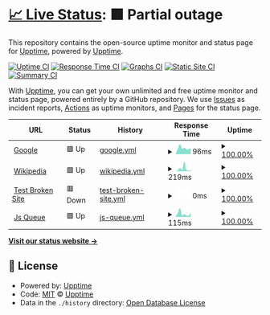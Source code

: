 # [📈 Live Status](https://upptime.github.io/upptime): <!--live status--> **🟧 Partial outage**

This repository contains the open-source uptime monitor and status page for [Upptime](https://upptime.js.org), powered by [Upptime](https://github.com/upptime/upptime).

[![Uptime CI](https://github.com/allfungit/my-upptime/workflows/Uptime%20CI/badge.svg)](https://github.com/allfungit/my-upptime/actions?query=workflow%3A%22Uptime+CI%22)
[![Response Time CI](https://github.com/allfungit/my-upptime/workflows/Response%20Time%20CI/badge.svg)](https://github.com/allfungit/my-upptime/actions?query=workflow%3A%22Response+Time+CI%22)
[![Graphs CI](https://github.com/allfungit/my-upptime/workflows/Graphs%20CI/badge.svg)](https://github.com/allfungit/my-upptime/actions?query=workflow%3A%22Graphs+CI%22)
[![Static Site CI](https://github.com/allfungit/my-upptime/workflows/Static%20Site%20CI/badge.svg)](https://github.com/allfungit/my-upptime/actions?query=workflow%3A%22Static+Site+CI%22)
[![Summary CI](https://github.com/allfungit/my-upptime/workflows/Summary%20CI/badge.svg)](https://github.com/allfungit/my-upptime/actions?query=workflow%3A%22Summary+CI%22)

With [Upptime](https://upptime.js.org), you can get your own unlimited and free uptime monitor and status page, powered entirely by a GitHub repository. We use [Issues](https://github.com/upptime/upptime/issues) as incident reports, [Actions](https://github.com/allfungit/my-upptime/actions) as uptime monitors, and [Pages](https://upptime.github.io/upptime) for the status page.

<!--start: status pages-->
<!-- This summary is generated by Upptime (https://github.com/upptime/upptime) -->
<!-- Do not edit this manually, your changes will be overwritten -->
<!-- prettier-ignore -->
| URL | Status | History | Response Time | Uptime |
| --- | ------ | ------- | ------------- | ------ |
| <img alt="" src="https://icons.duckduckgo.com/ip3/www.google.com.ico" height="13"> [Google](https://www.google.com) | 🟩 Up | [google.yml](https://github.com/allfungit/my-upptime/commits/HEAD/history/google.yml) | <details><summary><img alt="Response time graph" src="./graphs/google/response-time-week.png" height="20"> 96ms</summary><br><a href="https://allfungit.github.io/my-upptime/history/google"><img alt="Response time 114" src="https://img.shields.io/endpoint?url=https%3A%2F%2Fraw.githubusercontent.com%2Fallfungit%2Fmy-upptime%2FHEAD%2Fapi%2Fgoogle%2Fresponse-time.json"></a><br><a href="https://allfungit.github.io/my-upptime/history/google"><img alt="24-hour response time 96" src="https://img.shields.io/endpoint?url=https%3A%2F%2Fraw.githubusercontent.com%2Fallfungit%2Fmy-upptime%2FHEAD%2Fapi%2Fgoogle%2Fresponse-time-day.json"></a><br><a href="https://allfungit.github.io/my-upptime/history/google"><img alt="7-day response time 96" src="https://img.shields.io/endpoint?url=https%3A%2F%2Fraw.githubusercontent.com%2Fallfungit%2Fmy-upptime%2FHEAD%2Fapi%2Fgoogle%2Fresponse-time-week.json"></a><br><a href="https://allfungit.github.io/my-upptime/history/google"><img alt="30-day response time 115" src="https://img.shields.io/endpoint?url=https%3A%2F%2Fraw.githubusercontent.com%2Fallfungit%2Fmy-upptime%2FHEAD%2Fapi%2Fgoogle%2Fresponse-time-month.json"></a><br><a href="https://allfungit.github.io/my-upptime/history/google"><img alt="1-year response time 114" src="https://img.shields.io/endpoint?url=https%3A%2F%2Fraw.githubusercontent.com%2Fallfungit%2Fmy-upptime%2FHEAD%2Fapi%2Fgoogle%2Fresponse-time-year.json"></a></details> | <details><summary><a href="https://allfungit.github.io/my-upptime/history/google">100.00%</a></summary><a href="https://allfungit.github.io/my-upptime/history/google"><img alt="All-time uptime 100.00%" src="https://img.shields.io/endpoint?url=https%3A%2F%2Fraw.githubusercontent.com%2Fallfungit%2Fmy-upptime%2FHEAD%2Fapi%2Fgoogle%2Fuptime.json"></a><br><a href="https://allfungit.github.io/my-upptime/history/google"><img alt="24-hour uptime 100.00%" src="https://img.shields.io/endpoint?url=https%3A%2F%2Fraw.githubusercontent.com%2Fallfungit%2Fmy-upptime%2FHEAD%2Fapi%2Fgoogle%2Fuptime-day.json"></a><br><a href="https://allfungit.github.io/my-upptime/history/google"><img alt="7-day uptime 100.00%" src="https://img.shields.io/endpoint?url=https%3A%2F%2Fraw.githubusercontent.com%2Fallfungit%2Fmy-upptime%2FHEAD%2Fapi%2Fgoogle%2Fuptime-week.json"></a><br><a href="https://allfungit.github.io/my-upptime/history/google"><img alt="30-day uptime 99.91%" src="https://img.shields.io/endpoint?url=https%3A%2F%2Fraw.githubusercontent.com%2Fallfungit%2Fmy-upptime%2FHEAD%2Fapi%2Fgoogle%2Fuptime-month.json"></a><br><a href="https://allfungit.github.io/my-upptime/history/google"><img alt="1-year uptime 99.99%" src="https://img.shields.io/endpoint?url=https%3A%2F%2Fraw.githubusercontent.com%2Fallfungit%2Fmy-upptime%2FHEAD%2Fapi%2Fgoogle%2Fuptime-year.json"></a></details>
| <img alt="" src="https://icons.duckduckgo.com/ip3/en.wikipedia.org.ico" height="13"> [Wikipedia](https://en.wikipedia.org) | 🟩 Up | [wikipedia.yml](https://github.com/allfungit/my-upptime/commits/HEAD/history/wikipedia.yml) | <details><summary><img alt="Response time graph" src="./graphs/wikipedia/response-time-week.png" height="20"> 219ms</summary><br><a href="https://allfungit.github.io/my-upptime/history/wikipedia"><img alt="Response time 208" src="https://img.shields.io/endpoint?url=https%3A%2F%2Fraw.githubusercontent.com%2Fallfungit%2Fmy-upptime%2FHEAD%2Fapi%2Fwikipedia%2Fresponse-time.json"></a><br><a href="https://allfungit.github.io/my-upptime/history/wikipedia"><img alt="24-hour response time 98" src="https://img.shields.io/endpoint?url=https%3A%2F%2Fraw.githubusercontent.com%2Fallfungit%2Fmy-upptime%2FHEAD%2Fapi%2Fwikipedia%2Fresponse-time-day.json"></a><br><a href="https://allfungit.github.io/my-upptime/history/wikipedia"><img alt="7-day response time 219" src="https://img.shields.io/endpoint?url=https%3A%2F%2Fraw.githubusercontent.com%2Fallfungit%2Fmy-upptime%2FHEAD%2Fapi%2Fwikipedia%2Fresponse-time-week.json"></a><br><a href="https://allfungit.github.io/my-upptime/history/wikipedia"><img alt="30-day response time 264" src="https://img.shields.io/endpoint?url=https%3A%2F%2Fraw.githubusercontent.com%2Fallfungit%2Fmy-upptime%2FHEAD%2Fapi%2Fwikipedia%2Fresponse-time-month.json"></a><br><a href="https://allfungit.github.io/my-upptime/history/wikipedia"><img alt="1-year response time 206" src="https://img.shields.io/endpoint?url=https%3A%2F%2Fraw.githubusercontent.com%2Fallfungit%2Fmy-upptime%2FHEAD%2Fapi%2Fwikipedia%2Fresponse-time-year.json"></a></details> | <details><summary><a href="https://allfungit.github.io/my-upptime/history/wikipedia">100.00%</a></summary><a href="https://allfungit.github.io/my-upptime/history/wikipedia"><img alt="All-time uptime 100.00%" src="https://img.shields.io/endpoint?url=https%3A%2F%2Fraw.githubusercontent.com%2Fallfungit%2Fmy-upptime%2FHEAD%2Fapi%2Fwikipedia%2Fuptime.json"></a><br><a href="https://allfungit.github.io/my-upptime/history/wikipedia"><img alt="24-hour uptime 100.00%" src="https://img.shields.io/endpoint?url=https%3A%2F%2Fraw.githubusercontent.com%2Fallfungit%2Fmy-upptime%2FHEAD%2Fapi%2Fwikipedia%2Fuptime-day.json"></a><br><a href="https://allfungit.github.io/my-upptime/history/wikipedia"><img alt="7-day uptime 100.00%" src="https://img.shields.io/endpoint?url=https%3A%2F%2Fraw.githubusercontent.com%2Fallfungit%2Fmy-upptime%2FHEAD%2Fapi%2Fwikipedia%2Fuptime-week.json"></a><br><a href="https://allfungit.github.io/my-upptime/history/wikipedia"><img alt="30-day uptime 100.00%" src="https://img.shields.io/endpoint?url=https%3A%2F%2Fraw.githubusercontent.com%2Fallfungit%2Fmy-upptime%2FHEAD%2Fapi%2Fwikipedia%2Fuptime-month.json"></a><br><a href="https://allfungit.github.io/my-upptime/history/wikipedia"><img alt="1-year uptime 100.00%" src="https://img.shields.io/endpoint?url=https%3A%2F%2Fraw.githubusercontent.com%2Fallfungit%2Fmy-upptime%2FHEAD%2Fapi%2Fwikipedia%2Fuptime-year.json"></a></details>
| <img alt="" src="https://icons.duckduckgo.com/ip3/thissitedoesnotexist.koj.co.ico" height="13"> [Test Broken Site](https://thissitedoesnotexist.koj.co) | 🟥 Down | [test-broken-site.yml](https://github.com/allfungit/my-upptime/commits/HEAD/history/test-broken-site.yml) | <details><summary><img alt="Response time graph" src="./graphs/test-broken-site/response-time-week.png" height="20"> 0ms</summary><br><a href="https://allfungit.github.io/my-upptime/history/test-broken-site"><img alt="Response time 0" src="https://img.shields.io/endpoint?url=https%3A%2F%2Fraw.githubusercontent.com%2Fallfungit%2Fmy-upptime%2FHEAD%2Fapi%2Ftest-broken-site%2Fresponse-time.json"></a><br><a href="https://allfungit.github.io/my-upptime/history/test-broken-site"><img alt="24-hour response time 0" src="https://img.shields.io/endpoint?url=https%3A%2F%2Fraw.githubusercontent.com%2Fallfungit%2Fmy-upptime%2FHEAD%2Fapi%2Ftest-broken-site%2Fresponse-time-day.json"></a><br><a href="https://allfungit.github.io/my-upptime/history/test-broken-site"><img alt="7-day response time 0" src="https://img.shields.io/endpoint?url=https%3A%2F%2Fraw.githubusercontent.com%2Fallfungit%2Fmy-upptime%2FHEAD%2Fapi%2Ftest-broken-site%2Fresponse-time-week.json"></a><br><a href="https://allfungit.github.io/my-upptime/history/test-broken-site"><img alt="30-day response time 0" src="https://img.shields.io/endpoint?url=https%3A%2F%2Fraw.githubusercontent.com%2Fallfungit%2Fmy-upptime%2FHEAD%2Fapi%2Ftest-broken-site%2Fresponse-time-month.json"></a><br><a href="https://allfungit.github.io/my-upptime/history/test-broken-site"><img alt="1-year response time 0" src="https://img.shields.io/endpoint?url=https%3A%2F%2Fraw.githubusercontent.com%2Fallfungit%2Fmy-upptime%2FHEAD%2Fapi%2Ftest-broken-site%2Fresponse-time-year.json"></a></details> | <details><summary><a href="https://allfungit.github.io/my-upptime/history/test-broken-site">100.00%</a></summary><a href="https://allfungit.github.io/my-upptime/history/test-broken-site"><img alt="All-time uptime 100.00%" src="https://img.shields.io/endpoint?url=https%3A%2F%2Fraw.githubusercontent.com%2Fallfungit%2Fmy-upptime%2FHEAD%2Fapi%2Ftest-broken-site%2Fuptime.json"></a><br><a href="https://allfungit.github.io/my-upptime/history/test-broken-site"><img alt="24-hour uptime 100.00%" src="https://img.shields.io/endpoint?url=https%3A%2F%2Fraw.githubusercontent.com%2Fallfungit%2Fmy-upptime%2FHEAD%2Fapi%2Ftest-broken-site%2Fuptime-day.json"></a><br><a href="https://allfungit.github.io/my-upptime/history/test-broken-site"><img alt="7-day uptime 100.00%" src="https://img.shields.io/endpoint?url=https%3A%2F%2Fraw.githubusercontent.com%2Fallfungit%2Fmy-upptime%2FHEAD%2Fapi%2Ftest-broken-site%2Fuptime-week.json"></a><br><a href="https://allfungit.github.io/my-upptime/history/test-broken-site"><img alt="30-day uptime 100.00%" src="https://img.shields.io/endpoint?url=https%3A%2F%2Fraw.githubusercontent.com%2Fallfungit%2Fmy-upptime%2FHEAD%2Fapi%2Ftest-broken-site%2Fuptime-month.json"></a><br><a href="https://allfungit.github.io/my-upptime/history/test-broken-site"><img alt="1-year uptime 100.00%" src="https://img.shields.io/endpoint?url=https%3A%2F%2Fraw.githubusercontent.com%2Fallfungit%2Fmy-upptime%2FHEAD%2Fapi%2Ftest-broken-site%2Fuptime-year.json"></a></details>
| <img alt="" src="https://icons.duckduckgo.com/ip3/allfungit.github.io.ico" height="13"> [Js Queue](https://allfungit.github.io/pwa-rumah-sehat/1a-js-queue) | 🟩 Up | [js-queue.yml](https://github.com/allfungit/my-upptime/commits/HEAD/history/js-queue.yml) | <details><summary><img alt="Response time graph" src="./graphs/js-queue/response-time-week.png" height="20"> 115ms</summary><br><a href="https://allfungit.github.io/my-upptime/history/js-queue"><img alt="Response time 113" src="https://img.shields.io/endpoint?url=https%3A%2F%2Fraw.githubusercontent.com%2Fallfungit%2Fmy-upptime%2FHEAD%2Fapi%2Fjs-queue%2Fresponse-time.json"></a><br><a href="https://allfungit.github.io/my-upptime/history/js-queue"><img alt="24-hour response time 132" src="https://img.shields.io/endpoint?url=https%3A%2F%2Fraw.githubusercontent.com%2Fallfungit%2Fmy-upptime%2FHEAD%2Fapi%2Fjs-queue%2Fresponse-time-day.json"></a><br><a href="https://allfungit.github.io/my-upptime/history/js-queue"><img alt="7-day response time 115" src="https://img.shields.io/endpoint?url=https%3A%2F%2Fraw.githubusercontent.com%2Fallfungit%2Fmy-upptime%2FHEAD%2Fapi%2Fjs-queue%2Fresponse-time-week.json"></a><br><a href="https://allfungit.github.io/my-upptime/history/js-queue"><img alt="30-day response time 116" src="https://img.shields.io/endpoint?url=https%3A%2F%2Fraw.githubusercontent.com%2Fallfungit%2Fmy-upptime%2FHEAD%2Fapi%2Fjs-queue%2Fresponse-time-month.json"></a><br><a href="https://allfungit.github.io/my-upptime/history/js-queue"><img alt="1-year response time 127" src="https://img.shields.io/endpoint?url=https%3A%2F%2Fraw.githubusercontent.com%2Fallfungit%2Fmy-upptime%2FHEAD%2Fapi%2Fjs-queue%2Fresponse-time-year.json"></a></details> | <details><summary><a href="https://allfungit.github.io/my-upptime/history/js-queue">100.00%</a></summary><a href="https://allfungit.github.io/my-upptime/history/js-queue"><img alt="All-time uptime 100.00%" src="https://img.shields.io/endpoint?url=https%3A%2F%2Fraw.githubusercontent.com%2Fallfungit%2Fmy-upptime%2FHEAD%2Fapi%2Fjs-queue%2Fuptime.json"></a><br><a href="https://allfungit.github.io/my-upptime/history/js-queue"><img alt="24-hour uptime 100.00%" src="https://img.shields.io/endpoint?url=https%3A%2F%2Fraw.githubusercontent.com%2Fallfungit%2Fmy-upptime%2FHEAD%2Fapi%2Fjs-queue%2Fuptime-day.json"></a><br><a href="https://allfungit.github.io/my-upptime/history/js-queue"><img alt="7-day uptime 100.00%" src="https://img.shields.io/endpoint?url=https%3A%2F%2Fraw.githubusercontent.com%2Fallfungit%2Fmy-upptime%2FHEAD%2Fapi%2Fjs-queue%2Fuptime-week.json"></a><br><a href="https://allfungit.github.io/my-upptime/history/js-queue"><img alt="30-day uptime 100.00%" src="https://img.shields.io/endpoint?url=https%3A%2F%2Fraw.githubusercontent.com%2Fallfungit%2Fmy-upptime%2FHEAD%2Fapi%2Fjs-queue%2Fuptime-month.json"></a><br><a href="https://allfungit.github.io/my-upptime/history/js-queue"><img alt="1-year uptime 100.00%" src="https://img.shields.io/endpoint?url=https%3A%2F%2Fraw.githubusercontent.com%2Fallfungit%2Fmy-upptime%2FHEAD%2Fapi%2Fjs-queue%2Fuptime-year.json"></a></details>

<!--end: status pages-->

[**Visit our status website →**](https://upptime.github.io/upptime)

## 📄 License

- Powered by: [Upptime](https://github.com/upptime/upptime)
- Code: [MIT](./LICENSE) © [Upptime](https://upptime.js.org)
- Data in the `./history` directory: [Open Database License](https://opendatacommons.org/licenses/odbl/1-0/)
